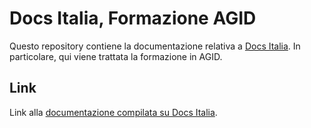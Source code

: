 Docs Italia, Formazione AGID
============================

Questo repository contiene la documentazione relativa a [Docs Italia](http://www.docs.italia.it). 
In particolare, qui viene trattata la formazione in AGID.

Link
----

Link alla [documentazione compilata su Docs Italia](http://docsitalia-formazione.readthedocs.io/).
